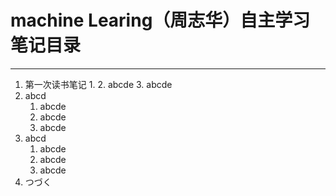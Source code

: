 # machine Learing（**周志华**）自主学习笔记目录 
---
1. 第一次读书笔记
    1. 
    2. abcde
    3. abcde
2. abcd
    1. abcde
    2. abcde
    3. abcde
3. abcd
    1. abcde
    2. abcde
    3. abcde
 4. つづく
 



